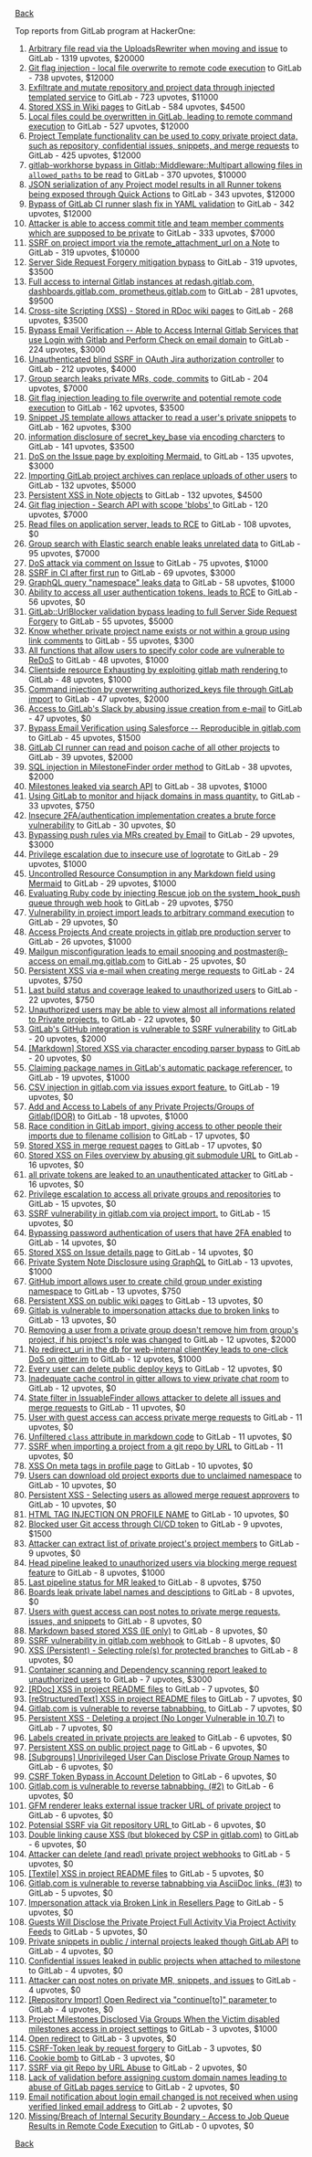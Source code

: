 [Back](../README.md)

Top reports from GitLab program at HackerOne:

1. [Arbitrary file read via the UploadsRewriter when moving and issue](https://hackerone.com/reports/827052) to GitLab - 1319 upvotes, $20000
2. [Git flag injection - local file overwrite to remote code execution](https://hackerone.com/reports/658013) to GitLab - 738 upvotes, $12000
3. [Exfiltrate and mutate repository and project data through injected templated service](https://hackerone.com/reports/446585) to GitLab - 723 upvotes, $11000
4. [Stored XSS in Wiki pages](https://hackerone.com/reports/526325) to GitLab - 584 upvotes, $4500
5. [Local files could be overwritten in GitLab, leading to remote command execution](https://hackerone.com/reports/587854) to GitLab - 527 upvotes, $12000
6. [Project Template functionality can be used to copy private project data, such as repository, confidential issues, snippets, and merge requests](https://hackerone.com/reports/689314) to GitLab - 425 upvotes, $12000
7. [gitlab-workhorse bypass in Gitlab::Middleware::Multipart allowing files in `allowed_paths` to be read](https://hackerone.com/reports/850447) to GitLab - 370 upvotes, $10000
8. [JSON serialization of any Project model results in all Runner tokens being exposed through Quick Actions](https://hackerone.com/reports/509924) to GitLab - 343 upvotes, $12000
9. [Bypass of GitLab CI runner slash fix in YAML validation](https://hackerone.com/reports/409395) to GitLab - 342 upvotes, $12000
10. [Attacker is able to access commit title and team member comments which are supposed to be private](https://hackerone.com/reports/502593) to GitLab - 333 upvotes, $7000
11. [SSRF on project import via the remote_attachment_url on a Note](https://hackerone.com/reports/826361) to GitLab - 319 upvotes, $10000
12. [Server Side Request Forgery mitigation bypass](https://hackerone.com/reports/632101) to GitLab - 319 upvotes, $3500
13. [Full access to internal Gitlab instances at redash.gitlab.com, dashboards.gitlab.com, prometheus.gitlab.com](https://hackerone.com/reports/498964) to GitLab - 281 upvotes, $9500
14. [Cross-site Scripting (XSS) - Stored in RDoc wiki pages](https://hackerone.com/reports/662287) to GitLab - 268 upvotes, $3500
15. [Bypass Email Verification -- Able to Access Internal Gitlab Services that use Login with Gitlab and Perform Check on email domain](https://hackerone.com/reports/565883) to GitLab - 224 upvotes, $3000
16. [Unauthenticated blind SSRF in OAuth Jira authorization controller](https://hackerone.com/reports/398799) to GitLab - 212 upvotes, $4000
17. [Group search leaks private MRs, code, commits](https://hackerone.com/reports/692252) to GitLab - 204 upvotes, $7000
18. [Git flag injection leading to file overwrite and potential remote code execution](https://hackerone.com/reports/653125) to GitLab - 162 upvotes, $3500
19. [Snippet JS template allows attacker to read a user's private snippets](https://hackerone.com/reports/348443) to GitLab - 162 upvotes, $300
20. [information disclosure of secret_key_base via encoding charcters](https://hackerone.com/reports/460545) to GitLab - 141 upvotes, $3500
21. [DoS on the Issue page by exploiting Mermaid.](https://hackerone.com/reports/470067) to GitLab - 135 upvotes, $3000
22. [Importing GitLab project archives can replace uploads of other users](https://hackerone.com/reports/534794) to GitLab - 132 upvotes, $5000
23. [Persistent XSS in Note objects](https://hackerone.com/reports/508184) to GitLab - 132 upvotes, $4500
24. [Git flag injection - Search API with scope 'blobs' ](https://hackerone.com/reports/682442) to GitLab - 120 upvotes, $7000
25. [Read files on application server, leads to RCE](https://hackerone.com/reports/178152) to GitLab - 108 upvotes, $0
26. [Group search with Elastic search enable leaks unrelated data](https://hackerone.com/reports/708820) to GitLab - 95 upvotes, $7000
27. [DoS attack via comment on Issue](https://hackerone.com/reports/557154) to GitLab - 75 upvotes, $1000
28. [SSRF in CI after first run](https://hackerone.com/reports/369451) to GitLab - 69 upvotes, $3000
29. [GraphQL query "namespace" leaks data](https://hackerone.com/reports/614355) to GitLab - 58 upvotes, $1000
30. [Ability to access all user authentication tokens, leads to RCE](https://hackerone.com/reports/158330) to GitLab - 56 upvotes, $0
31. [GitLab::UrlBlocker validation bypass leading to full Server Side Request Forgery](https://hackerone.com/reports/541169) to GitLab - 55 upvotes, $5000
32. [Know whether private project name exists or not within a group using link comments](https://hackerone.com/reports/495497) to GitLab - 55 upvotes, $300
33. [All functions that allow users to specify color code are vulnerable to ReDoS](https://hackerone.com/reports/511381) to GitLab - 48 upvotes, $1000
34. [Clientside resource Exhausting by exploiting gitlab math rendering ](https://hackerone.com/reports/549040) to GitLab - 48 upvotes, $1000
35. [Command injection by overwriting authorized_keys file through GitLab import](https://hackerone.com/reports/298873) to GitLab - 47 upvotes, $2000
36. [Access to GitLab's Slack by abusing issue creation from e-mail](https://hackerone.com/reports/218230) to GitLab - 47 upvotes, $0
37. [Bypass Email Verification using Salesforce -- Reproducible in gitlab.com](https://hackerone.com/reports/617896) to GitLab - 45 upvotes, $1500
38. [GitLab CI runner can read and poison cache of all other projects](https://hackerone.com/reports/301432) to GitLab - 39 upvotes, $2000
39. [SQL injection in MilestoneFinder order method](https://hackerone.com/reports/298176) to GitLab - 38 upvotes, $2000
40. [Milestones leaked via search API](https://hackerone.com/reports/460815) to GitLab - 38 upvotes, $1000
41. [Using GitLab to monitor and hijack domains in mass quantity.](https://hackerone.com/reports/312118) to GitLab - 33 upvotes, $750
42. [Insecure 2FA/authentication implementation creates a brute force vulnerability](https://hackerone.com/reports/149598) to GitLab - 30 upvotes, $0
43. [Bypassing push rules via MRs created by Email](https://hackerone.com/reports/526570) to GitLab - 29 upvotes, $3000
44. [Privilege escalation due to insecure use of logrotate](https://hackerone.com/reports/578119) to GitLab - 29 upvotes, $1000
45. [Uncontrolled Resource Consumption in any Markdown field using Mermaid](https://hackerone.com/reports/670572) to GitLab - 29 upvotes, $1000
46. [Evaluating Ruby code by injecting Rescue job on the system_hook_push queue through web hook](https://hackerone.com/reports/299473) to GitLab - 29 upvotes, $750
47. [Vulnerability in project import leads to arbitrary command execution](https://hackerone.com/reports/378148) to GitLab - 29 upvotes, $0
48. [Access Projects And create projects in gitlab pre production server](https://hackerone.com/reports/540711) to GitLab - 26 upvotes, $1000
49. [Mailgun misconfiguration leads to email snooping and postmaster@-access on email.mg.gitlab.com](https://hackerone.com/reports/174983) to GitLab - 25 upvotes, $0
50. [Persistent XSS via e-mail when creating merge requests](https://hackerone.com/reports/496973) to GitLab - 24 upvotes, $750
51. [Last build status and coverage leaked to unauthorized users](https://hackerone.com/reports/477222) to GitLab - 22 upvotes, $750
52. [Unauthorized users may be able to view almost all informations related to Private projects.](https://hackerone.com/reports/407763) to GitLab - 22 upvotes, $0
53. [GitLab's GitHub integration is vulnerable to SSRF vulnerability](https://hackerone.com/reports/446593) to GitLab - 20 upvotes, $2000
54. [[Markdown] Stored XSS via character encoding parser bypass](https://hackerone.com/reports/270999) to GitLab - 20 upvotes, $0
55. [Claiming package names in GitLab's automatic package referencer.](https://hackerone.com/reports/462503) to GitLab - 19 upvotes, $1000
56. [CSV injection in gitlab.com via issues export feature.](https://hackerone.com/reports/216243) to GitLab - 19 upvotes, $0
57. [Add and Access to Labels of any Private Projects/Groups of Gitlab(IDOR)](https://hackerone.com/reports/439729) to GitLab - 18 upvotes, $1000
58. [Race condition in GitLab import, giving access to other people their imports due to filename collision](https://hackerone.com/reports/214028) to GitLab - 17 upvotes, $0
59. [Stored XSS in merge request pages](https://hackerone.com/reports/409380) to GitLab - 17 upvotes, $0
60. [Stored XSS on Files overview by abusing git submodule URL](https://hackerone.com/reports/218872) to GitLab - 16 upvotes, $0
61. [all private tokens are leaked to an unauthenticated attacker](https://hackerone.com/reports/268794) to GitLab - 16 upvotes, $0
62. [Privilege escalation to access all private groups and repositories](https://hackerone.com/reports/131210) to GitLab - 15 upvotes, $0
63. [SSRF vulnerability in gitlab.com via project import.](https://hackerone.com/reports/215105) to GitLab - 15 upvotes, $0
64. [Bypassing password authentication of users that have 2FA enabled](https://hackerone.com/reports/128085) to GitLab - 14 upvotes, $0
65. [Stored XSS on Issue details page](https://hackerone.com/reports/384255) to GitLab - 14 upvotes, $0
66. [Private System Note Disclosure using GraphQL](https://hackerone.com/reports/633001) to GitLab - 13 upvotes, $1000
67. [GitHub import allows user to create child group under existing namespace](https://hackerone.com/reports/301137) to GitLab - 13 upvotes, $750
68. [Persistent XSS on public wiki pages](https://hackerone.com/reports/136333) to GitLab - 13 upvotes, $0
69. [Gitlab is vulnerable to impersonation attacks due to broken links](https://hackerone.com/reports/265696) to GitLab - 13 upvotes, $0
70. [Removing a user from a private group doesn't remove him from group's project, if his project's role was changed](https://hackerone.com/reports/310185) to GitLab - 12 upvotes, $2000
71. [No redirect_uri in the db for web-internal clientKey leads to one-click DoS on gitter.im](https://hackerone.com/reports/702987) to GitLab - 12 upvotes, $1000
72. [Every user can delete public deploy keys](https://hackerone.com/reports/195088) to GitLab - 12 upvotes, $0
73. [Inadequate cache control in gitter allows to view private chat room](https://hackerone.com/reports/493791) to GitLab - 12 upvotes, $0
74. [State filter in IssuableFinder allows attacker to delete all issues and merge requests](https://hackerone.com/reports/186194) to GitLab - 11 upvotes, $0
75. [User with guest access can access private merge requests](https://hackerone.com/reports/195134) to GitLab - 11 upvotes, $0
76. [Unfiltered `class` attribute in markdown code](https://hackerone.com/reports/216453) to GitLab - 11 upvotes, $0
77. [SSRF when importing a project from a git repo by URL](https://hackerone.com/reports/135937) to GitLab - 11 upvotes, $0
78. [XSS On meta tags in profile page](https://hackerone.com/reports/159984) to GitLab - 10 upvotes, $0
79. [Users can download old project exports due to unclaimed namespace](https://hackerone.com/reports/195058) to GitLab - 10 upvotes, $0
80. [Persistent XSS - Selecting users as allowed merge request approvers](https://hackerone.com/reports/346217) to GitLab - 10 upvotes, $0
81. [HTML TAG INJECTION ON PROFILE NAME](https://hackerone.com/reports/358001) to GitLab - 10 upvotes, $0
82. [Blocked user Git access through CI/CD token](https://hackerone.com/reports/497047) to GitLab - 9 upvotes, $1500
83. [Attacker can extract list of private project's project members](https://hackerone.com/reports/128051) to GitLab - 9 upvotes, $0
84. [Head pipeline leaked to unauthorized users via blocking merge request feature](https://hackerone.com/reports/667408) to GitLab - 8 upvotes, $1000
85. [Last pipeline status for MR leaked ](https://hackerone.com/reports/582349) to GitLab - 8 upvotes, $750
86. [Boards leak private label names and desciptions](https://hackerone.com/reports/162147) to GitLab - 8 upvotes, $0
87. [Users with guest access can post notes to private merge requests, issues, and snippets](https://hackerone.com/reports/195140) to GitLab - 8 upvotes, $0
88. [Markdown based stored XSS (IE only)](https://hackerone.com/reports/118024) to GitLab - 8 upvotes, $0
89. [SSRF vulnerability in gitlab.com webhook](https://hackerone.com/reports/301924) to GitLab - 8 upvotes, $0
90. [XSS (Persistent) - Selecting role(s) for protected branches](https://hackerone.com/reports/346111) to GitLab - 8 upvotes, $0
91. [Container scanning and Dependency scanning report leaked to unauthorized users](https://hackerone.com/reports/676976) to GitLab - 7 upvotes, $3000
92. [[RDoc] XSS in project README files](https://hackerone.com/reports/200693) to GitLab - 7 upvotes, $0
93. [[reStructuredText] XSS in project README files](https://hackerone.com/reports/205497) to GitLab - 7 upvotes, $0
94. [Gitlab.com is vulnerable to reverse tabnabbing.](https://hackerone.com/reports/211065) to GitLab - 7 upvotes, $0
95. [Persistent XSS - Deleting a project (No Longer Vulnerable in 10.7)](https://hackerone.com/reports/351554) to GitLab - 7 upvotes, $0
96. [Labels created in private projects are leaked](https://hackerone.com/reports/132777) to GitLab - 6 upvotes, $0
97. [Persistent XSS on public project page](https://hackerone.com/reports/129736) to GitLab - 6 upvotes, $0
98. [[Subgroups] Unprivileged User Can Disclose Private Group Names](https://hackerone.com/reports/215384) to GitLab - 6 upvotes, $0
99. [CSRF Token Bypass in Account Deletion](https://hackerone.com/reports/182487) to GitLab - 6 upvotes, $0
100. [Gitlab.com is vulnerable to reverse tabnabbing. (#2)](https://hackerone.com/reports/212629) to GitLab - 6 upvotes, $0
101. [GFM renderer leaks external issue tracker URL of private project](https://hackerone.com/reports/133717) to GitLab - 6 upvotes, $0
102. [Potensial SSRF via Git repository URL ](https://hackerone.com/reports/359288) to GitLab - 6 upvotes, $0
103. [Double linking cause XSS (but blokeced by CSP in gitlab.com)](https://hackerone.com/reports/729341) to GitLab - 6 upvotes, $0
104. [Attacker can delete (and read) private project webhooks](https://hackerone.com/reports/134292) to GitLab - 5 upvotes, $0
105. [[Textile] XSS in project README files](https://hackerone.com/reports/205498) to GitLab - 5 upvotes, $0
106. [Gitlab.com is vulnerable to reverse tabnabbing via AsciiDoc links. (#3)](https://hackerone.com/reports/213114) to GitLab - 5 upvotes, $0
107. [Impersonation attack via Broken Link in Resellers Page](https://hackerone.com/reports/266908) to GitLab - 5 upvotes, $0
108. [Guests Will Disclose the Private Project Full Activity Via Project Activity Feeds](https://hackerone.com/reports/491319) to GitLab - 5 upvotes, $0
109. [Private snippets in public / internal projects leaked though GitLab API](https://hackerone.com/reports/134305) to GitLab - 4 upvotes, $0
110. [Confidential issues leaked in public projects when attached to milestone](https://hackerone.com/reports/134300) to GitLab - 4 upvotes, $0
111. [Attacker can post notes on private MR, snippets, and issues](https://hackerone.com/reports/134299) to GitLab - 4 upvotes, $0
112. [[Repository Import] Open Redirect via "continue[to]" parameter ](https://hackerone.com/reports/215970) to GitLab - 4 upvotes, $0
113. [Project Milestones Disclosed Via Groups When the Victim disabled milestones access in project settings](https://hackerone.com/reports/636560) to GitLab - 3 upvotes, $1000
114. [Open redirect](https://hackerone.com/reports/214034) to GitLab - 3 upvotes, $0
115. [CSRF-Token leak by request forgery](https://hackerone.com/reports/221432) to GitLab - 3 upvotes, $0
116. [Cookie bomb](https://hackerone.com/reports/221041) to GitLab - 3 upvotes, $0
117. [SSRF via git Repo by URL Abuse](https://hackerone.com/reports/191216) to GitLab - 2 upvotes, $0
118. [Lack of validation before assigning custom domain names leading to abuse of GitLab pages service](https://hackerone.com/reports/296907) to GitLab - 2 upvotes, $0
119. [Email notification about login email changed is not received when using verified linked email address](https://hackerone.com/reports/801973) to GitLab - 2 upvotes, $0
120. [Missing/Breach of Internal Security Boundary - Access to Job Queue Results in Remote Code Execution](https://hackerone.com/reports/224198) to GitLab - 0 upvotes, $0


[Back](../README.md)